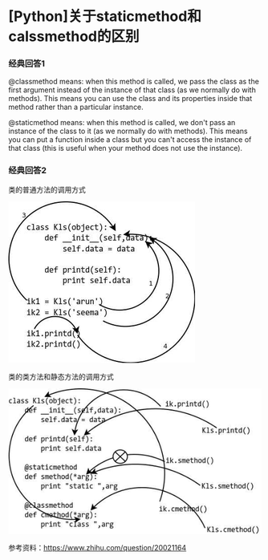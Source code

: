 # \[Python\]关于staticmethod和calssmethod的区别

### 经典回答1

@classmethod means: when this method is called, we pass the class as the first argument instead of the instance of that class \(as we normally do with methods\). This means you can use the class and its properties inside that method rather than a particular instance.

@staticmethod means: when this method is called, we don't pass an instance of the class to it \(as we normally do with methods\). This means you can put a function inside a class but you can't access the instance of that class \(this is useful when your method does not use the instance\).

### 经典回答2

类的普通方法的调用方式

![](/assets/1.jpg)

类的类方法和静态方法的调用方式

![](/assets/2.jpg)

参考资料：https://www.zhihu.com/question/20021164

